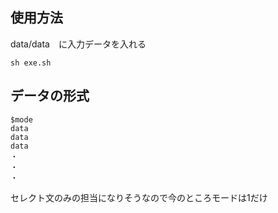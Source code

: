 ## 使用方法
data/data　に入力データを入れる

```
sh exe.sh
```

## データの形式

```
$mode
data
data
data
・
・
・
```


セレクト文のみの担当になりそうなので今のところモードは1だけ
